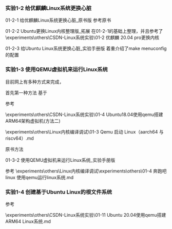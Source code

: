 ### 实验1-2 给优麒麟Linux系统更换心脏

01-2-1 给优麒麟Linux系统更换心脏_原书版 参考原书

01-2-2 Ubuntu更换Linux内核整理版_拓展 在01-2-1的基础上整理，并且参考了\experiments\others\CSDN-Linux系统实验\01-2 优麒麟 20.04 pro更换内核

01-2-3 给Ubuntu Linux系统更换心脏_实验手册版 着重介绍了make menuconfig的配置

### 实验1-3 使用QEMU虚拟机来运行Linux系统 

目前网上有多种方式来完成，

首先第一种方法 基于

参考 

\experiments\others\CSDN-Linux系统实验\01-4 Ubuntu18.04使用qemu搭建ARM64架构虚拟机(方法二)

\experiments\others\Linux内核编译调试\01-3 Qemu 启动 Linux（aarch64 与 riscv64）.md



原书方法

01-3-2 使用QEMU虚拟机来运行Linux系统_实验手册版

参考 \experiments\others\Linux内核编译调试\experiments\others\01-4 奔跑吧linux 使用qemu运行linux系统.md



### 实验1-4 创建基于Ubuntu Linux的根文件系统

参考

\experiments\others\CSDN-Linux系统实验\01-11 Ubuntu 20.04使用qemu搭建ARM64 Linux系统.md

